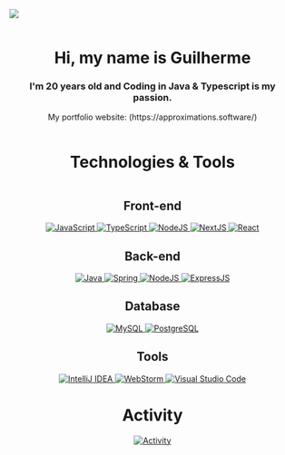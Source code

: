 ![](https://komarev.com/ghpvc/?username=guikaua12&color=dc143c)

<div align="center" style="display: flex; flex-direction: column; align-items: center">
    <div>
        <h1>Hi, my name is Guilherme</h1>
        <h3>I'm 20 years old and Coding in Java & Typescript is my passion.</h3>
        <p>My portfolio website: (https://approximations.software/)</p>
    </div>

<div style="display:flex; flex-direction: column">
    <h1>Technologies & Tools</h1>

<div style="max-width: 500px">
    <h2>Front-end</h2>
    <a href="https://github.com/guikaua12">
        <img src="https://img.shields.io/badge/JavaScript-F7DF1E?style=for-the-badge&logo=javascript&logoColor=black"
             alt="JavaScript"/>
        <img src="https://img.shields.io/badge/TypeScript-007ACC?style=for-the-badge&logo=typescript&logoColor=white"
             alt="TypeScript"/>
        <img src="https://img.shields.io/badge/Node.js-43853D?style=for-the-badge&logo=node.js&logoColor=white"
             alt="NodeJS"/>
        <img src="https://img.shields.io/badge/next.js-000000?style=for-the-badge&logo=next.js&logoColor=white"
             alt="NextJS"/>
        <img src="https://img.shields.io/badge/React-20232A?style=for-the-badge&logo=react&logoColor=61DAFB"
             alt="React"/>
    </a>
</div>

<div style="max-width: 500px">
    <h2>Back-end</h2>
    <a href="https://github.com/guikaua12">
        <img src="https://img.shields.io/badge/Java-ED8B00?style=for-the-badge&logo=java&logoColor=white"
             alt="Java"/>
        <img src="https://img.shields.io/badge/spring-%236DB33F.svg?style=for-the-badge&logo=spring&logoColor=white"
             alt="Spring"/>
        <img src="https://img.shields.io/badge/Node.js-43853D?style=for-the-badge&logo=node.js&logoColor=white"
             alt="NodeJS"/>
        <img src="https://img.shields.io/badge/Express.js-404D59?style=for-the-badge&logo=express&logoColor=white"
             alt="ExpressJS"/>
    </a>
</div>

<div style="max-width: 500px">
    <h2>Database</h2>
    <a href="https://github.com/guikaua12">
        <img src="https://img.shields.io/badge/mysql-4479A1.svg?style=for-the-badge&logo=mysql&logoColor=white"
             alt="MySQL"/>
        <img src="https://img.shields.io/badge/postgres-%23316192.svg?style=for-the-badge&logo=postgresql&logoColor=white"
             alt="PostgreSQL"/>
    </a>
</div>

<div style="max-width: 500px">
    <h2>Tools</h2>
    <a href="https://github.com/guikaua12">
        <img src="https://img.shields.io/badge/IntelliJIDEA-000000.svg?style=for-the-badge&logo=intellij-idea&logoColor=white"
             alt="IntelliJ IDEA"/>
        <img src="https://img.shields.io/badge/webstorm-143?style=for-the-badge&logo=webstorm&logoColor=white&color=black"
             alt="WebStorm"/>
        <img src="https://img.shields.io/badge/Visual%20Studio%20Code-0078d7.svg?style=for-the-badge&logo=visual-studio-code&logoColor=white"
             alt="Visual Studio Code"/>
    </a>
</div>
</div>

<div>
    <h1>Activity</h1>
    <a href="https://github.com/guikaua12">
        <img src="https://github-readme-stats.vercel.app/api/wakatime?username=guikaua12&range=all_time&layout=compact&theme=dark"
             alt="Activity">
    </a>
</div>
</div>
